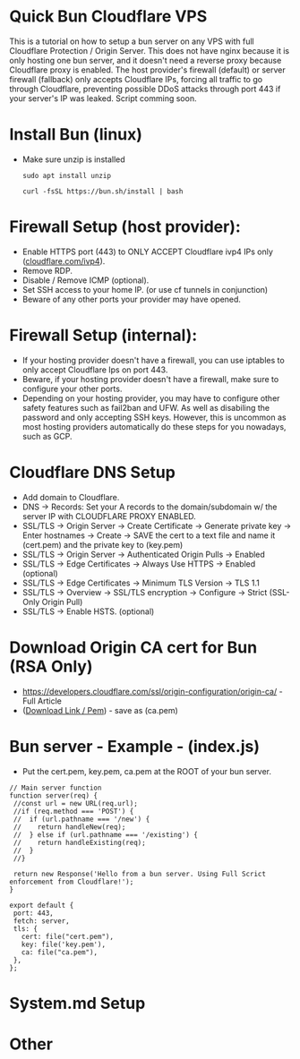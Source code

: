 # Quick Bun Cloudflare VPS
This is a tutorial on how to setup a bun server on any VPS with full Cloudflare Protection / Origin Server. This does not have nginx because it is only hosting one bun server, and it doesn't need a reverse proxy because Cloudflare proxy is enabled. The host provider's firewall (default) or server firewall (fallback) only accepts Cloudflare IPs, forcing all traffic to go through Cloudflare, preventing possible DDoS attacks through port 443 if your server's IP was leaked. Script comming soon.

# Install Bun (linux)
- Make sure unzip is installed
  ```
  sudo apt install unzip
  ```
  ```
  curl -fsSL https://bun.sh/install | bash
  ```


# Firewall Setup (host provider):
  - Enable HTTPS port (443) to ONLY ACCEPT Cloudflare ivp4 IPs only ([cloudflare.com/ivp4](https://www.cloudflare.com/ips-v4/#)).
  - Remove RDP.
  - Disable / Remove ICMP (optional).
  - Set SSH access to your home IP. (or use cf tunnels in conjunction)
  - Beware of any other ports your provider may have opened.

# Firewall Setup (internal):
 - If your hosting provider doesn't have a firewall, you can use iptables to only accept Cloudflare Ips on port 443.
 - Beware, if your hosting provider doesn't have a firewall, make sure to configure your other ports.
 - Depending on your hosting provider, you may have to configure other safety features such as fail2ban and UFW. As well as disabiling the password and only accepting SSH keys. However, this is uncommon as most hosting providers automatically do these steps for you nowadays, such as GCP.

# Cloudflare DNS Setup
  - Add domain to Cloudflare.
  - DNS -> Records: Set your A records to the domain/subdomain w/ the server IP with CLOUDFLARE PROXY ENABLED.
  - SSL/TLS -> Origin Server -> Create Certificate -> Generate private key -> Enter hostnames -> Create -> SAVE the cert to a text file and name it (cert.pem) and the private key to (key.pem)
  - SSL/TLS -> Origin Server -> Authenticated Origin Pulls -> Enabled
  - SSL/TLS -> Edge Certificates -> Always Use HTTPS -> Enabled (optional)
  - SSL/TLS -> Edge Certificates -> Minimum TLS Version -> TLS 1.1
  - SSL/TLS -> Overview -> SSL/TLS encryption -> Configure -> Strict (SSL-Only Origin Pull)
  - SSL/TLS -> Enable HSTS. (optional)

# Download Origin CA cert for Bun (RSA Only)
  - https://developers.cloudflare.com/ssl/origin-configuration/origin-ca/ - Full Article
  - ([Download Link / Pem](https://developers.cloudflare.com/ssl/static/origin_ca_rsa_root.pem)) - save as (ca.pem)

# Bun server - Example - (index.js)
 - Put the cert.pem, key.pem, ca.pem at the ROOT of your bun server.
 ```
// Main server function
function server(req) {
  //const url = new URL(req.url);
  //if (req.method === 'POST') {
  //  if (url.pathname === '/new') {
  //    return handleNew(req);
  //  } else if (url.pathname === '/existing') {
  //    return handleExisting(req);
  //  }
  //}

  return new Response('Hello from a bun server. Using Full Scrict enforcement from Cloudflare!');
}

export default {
  port: 443,
  fetch: server,
  tls: {
    cert: file("cert.pem"),
    key: file('key.pem'),
    ca: file("ca.pem"),
  },
};
```

# System.md Setup

# Other

